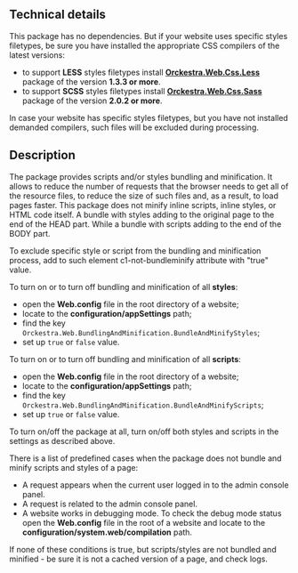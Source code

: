 ## Technical details
This package has no dependencies. But if your website uses specific styles filetypes, be sure you have installed the appropriate CSS compilers of the latest versions:
- to support **LESS** styles filetypes install [**Orckestra.Web.Css.Less**](https://github.com/Orckestra/CMS-Packages/tree/master/Composite.Web.Css.Less) package of the version **1.3.3 or more**.
- to support **SCSS** styles filetypes install [**Orckestra.Web.Css.Sass**](https://github.com/Orckestra/CMS-Packages/tree/master/Composite.Web.Css.Sass) package of the version **2.0.2 or more**.

In case your website has specific styles filetypes, but you have not installed demanded compilers, such files will be excluded during processing.

## Description
The package provides scripts and/or styles bundling and minification. It allows to reduce the number of requests that the browser needs to get all of the resource files, to reduce the size of such files and, as a result, to load pages faster. This package does not minify inline scripts, inline styles, or HTML code itself.
A bundle with styles adding to the original page to the end of the HEAD part. While a bundle with scripts adding to the end of the BODY part.

To exclude specific style or script from the bundling and minification process, add to such element c1-not-bundleminify attribute with "true" value.

To turn on or to turn off bundling and minification of all **styles**:
  - open the **Web.config** file in the root directory of a website;
  - locate to the **configuration/appSettings** path;
  - find the key `Orckestra.Web.BundlingAndMinification.BundleAndMinifyStyles`;
  - set up `true` or `false` value.
  
  To turn on or to turn off bundling and minification of all **scripts**:
  - open the **Web.config** file in the root directory of a website;
  - locate to the **configuration/appSettings** path;
  - find the key `Orckestra.Web.BundlingAndMinification.BundleAndMinifyScripts`;
  - set up `true` or `false` value.
  
  To turn on/off the package at all, turn on/off both styles and scripts in the settings as described above.
  
  There is a list of predefined cases when the package does not bundle and minify scripts and styles of a page:
  - A request appears when the current user logged in to the admin console panel.
  - A request is related to the admin console panel.
  - A website works in debugging mode. To check the debug mode status open the **Web.config** file in the root of a website and locate to the **configuration/system.web/compilation** path.

If none of these conditions is true, but scripts/styles are not bundled and minified - be sure it is not a cached version of a page, and check logs.
